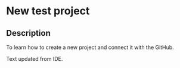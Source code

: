 # New test project
## Description
To learn how to create a new project and connect it with the GitHub.

Text updated from IDE.